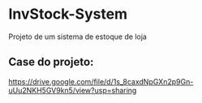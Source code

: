 # InvStock-System
Projeto de um sistema de estoque de loja

## Case do projeto: 
https://drive.google.com/file/d/1s_8caxdNpGXn2p9Gn-uUu2NKH5GV9kn5/view?usp=sharing
